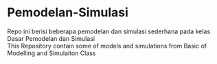 # Pemodelan-Simulasi
Repo ini berisi beberapa pemodelan dan simulasi sederhana pada kelas Dasar Pemodelan dan Simulasi <br>
This Repository contain some of models and simulations from Basic of Modelling and Simulaiton Class
